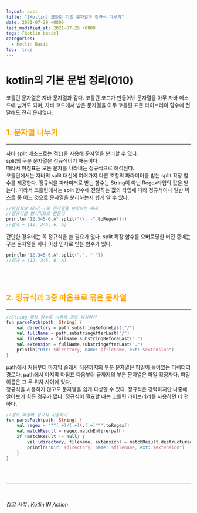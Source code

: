 ```yaml
---
layout: post
title: "[Kotlin] 코틀린 기초 문자열과 정규식 다루기"
date: 2021-07-29 +0800
last_modified_at: 2021-07-29 +0800
tags: [kotlin basic]
categories:
  - Kotlin Basic
toc:  true
---
```


# kotlin의 기본 문법 정리(010) 

코틀린 문자열은 자바 문자열과 같다. 코틀린 코드가 만들어낸 문자열을 아무 자바 메소드에 넘겨도 되며, 자바 코드에서 받은 문자열을 아무 코틀린 표준 라이브러이 함수에 전달해도 전혀 문제없다.  

## <span style="color:orange">1. 문자열 나누기</span>  
---  
자바 split 메소드로는 점(.)을 사용해 문자열을 분리할 수 없다.  
split의 구분 문자열은 정규식이기 때문이다.  
따라서 마침표는 모든 문자를 나타내는 정규식으로 해석된다.  
코틀린에서는 자바의 split 대신에 여러가지 다른 조합의 파라미터를 받는 split 확장 함수를 제공한다. 정규식을 파라미터로 받는 함수는 String이 아닌 Regex타입의 값을 받는다. 따라서 코틀린에서는 split 함수에 전달하는 값의 타입에 따라 정규식이나 일반 텍스트 중 어느 것으로 문자열을 분리하는지 쉽게 알 수 있다.

```kotlin
//마침표와 대시(-)로 문자열을 분리하는 예시
//정규식을 명시적으로 만든다.
println("12.345-6.A".split("\\.|-".toRegex()))
//결과 = [12, 345, 6, A]
```

간단한 경우에는 꼭 정규식을 쓸 필요가 없다. split 확장 함수를 오버로딩한 버전 중에는 구분 문자열을 하나 이상 인자로 받는 함수가 있다.

```kotlin
println("12.345-6.A".split(".", "-"))
//결과 = [12, 345, 6, A]
```

<br><br>

## <span style="color:orange">2. 정규식과 3중 따옴표로 묶은 문자열</span>
---
```kotlin
//String 확장 함수를 사용해 경로 파싱하기
fun parsePath(path: String) {
    val directory = path.substringBeforeLast("/")
    val fullName = path.substringAfterLast("/")
    val fileName = fullName.substringBeforeLast(".")
    val extension = fullName.substringAfterLast(".")
    println("Dir: $directory, name: $fileName, ext: $extension")
}
```
path에서 처음부터 마지막 슬래시 직전까지의 부분 문자열은 파일이 들어있는 디렉터리 경로다. path에서 마지막 마침표 다음부터 끝까지의 부분 문자열은 파일 확장자다. 파일 이름은 그 두 위치 사이에 있다.  
정규식을 사용하지 않고도 문자열을 쉽게 파싱할 수 있다. 정규식은 강력하지만 나중에 알아보기 힘든 경우가 많다. 정규식이 필요할 때는 코틀린 라이브러리를 사용하면 더 편하다.

```kotlin
//경로 파싱에 정규식 사용하기
fun parsePath(path: String) {
    val regex = """(.+)/(.+)\.(.+)""".toRegex()
    val matchResult = regex.matchEntire(path)
    if (matchResult != null) {
        val (directory, filename, extension) = matchResult.destructured
        println("Dir: $directory, name: $filename, ext: $extension")
    }
}
```

<br><br>

---

<br>

*참고 서적 : Kotlin IN Action*